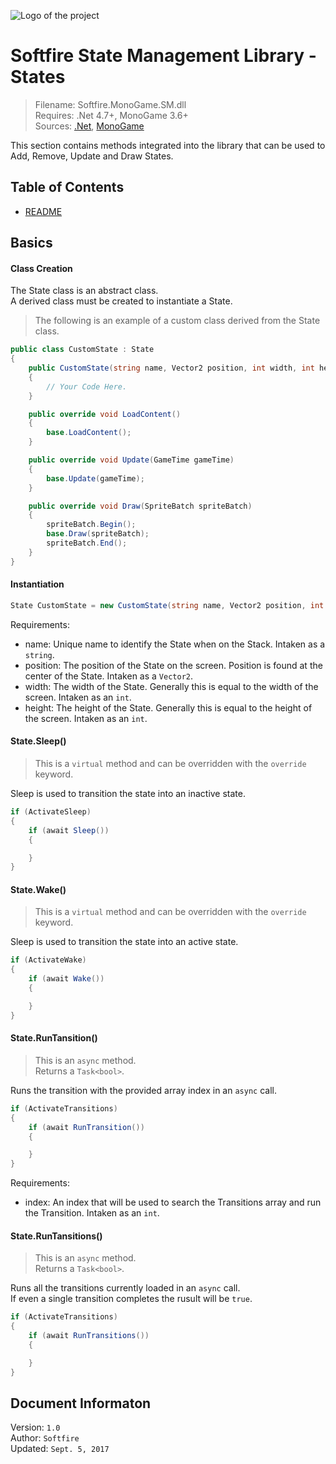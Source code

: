 ﻿![Logo of the project]()

# Softfire State Management Library - States
> Filename: Softfire.MonoGame.SM.dll  
> Requires: .Net 4.7+, MonoGame 3.6+  
> Sources: [.Net](https://www.microsoft.com/en-us/download/details.aspx?id=55170), [MonoGame](http://www.monogame.net)

This section contains methods integrated into the library that can be used to Add, Remove, Update and Draw States.

## Table of Contents

- [README](README.md)

## Basics

#### Class Creation

The State class is an abstract class.  
A derived class must be created to instantiate a State.
> The following is an example of a custom class derived from the State class.

```C#
public class CustomState : State
{
    public CustomState(string name, Vector2 position, int width, int height) : base(name, position, width, height)
    {
        // Your Code Here.
    }

    public override void LoadContent()
    {
        base.LoadContent();
    }

    public override void Update(GameTime gameTime)
    {
        base.Update(gameTime);
    }

    public override void Draw(SpriteBatch spriteBatch)
    {
        spriteBatch.Begin();
        base.Draw(spriteBatch);
        spriteBatch.End();
    }
}
```

#### Instantiation

```C#
State CustomState = new CustomState(string name, Vector2 position, int width, int height);
```

Requirements:

- name: Unique name to identify the State when on the Stack. Intaken as a `string`.
- position: The position of the State on the screen. Position is found at the center of the State. Intaken as a `Vector2`.
- width: The width of the State. Generally this is equal to the width of the screen. Intaken as an `int`.
- height: The height of the State. Generally this is equal to the height of the screen. Intaken as an `int`.

#### State.Sleep()
> This is a `virtual` method and can be overridden with the `override` keyword.

Sleep is used to transition the state into an inactive state.

```C#
if (ActivateSleep)
{
    if (await Sleep())
    {

    }
}
```

#### State.Wake()
> This is a `virtual` method and can be overridden with the `override` keyword.

Sleep is used to transition the state into an active state.

```C#
if (ActivateWake)
{
    if (await Wake())
    {

    }
}
```

#### State.RunTansition()
> This is an `async` method.  
> Returns a `Task<bool>`.

Runs the transition with the provided array index in an `async` call.

```C#
if (ActivateTransitions)
{
    if (await RunTransition())
    {

    }
}
```

Requirements:

- index: An index that will be used to search the Transitions array and run the Transition. Intaken as an `int`.

#### State.RunTansitions()
> This is an `async` method.  
> Returns a `Task<bool>`.

Runs all the transitions currently loaded in an `async` call.  
If even a single transition completes the rusult will be `true`.

```C#
if (ActivateTransitions)
{
    if (await RunTransitions())
    {

    }
}
```

## Document Informaton

Version: `1.0`  
Author: `Softfire`  
Updated: `Sept. 5, 2017`
